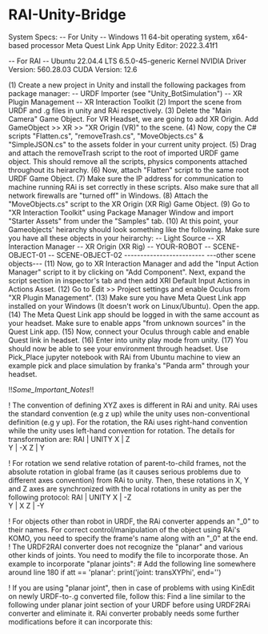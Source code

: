 # RAI-Unity-Bridge

System Specs:
-- For Unity --
Windows 11
64-bit operating system, x64-based processor
Meta Quest Link App
Unity Editor: 2022.3.41f1

-- For RAI --
Ubuntu 22.04.4 LTS
6.5.0-45-generic Kernel
NVIDIA Driver Version: 560.28.03
CUDA Version: 12.6


(1) Create a new project in Unity and install the following packages from package manager:
        -- URDF Importer (see "Unity_BotSimulation")
        -- XR Plugin Management
        -- XR Interaction Toolkit
(2) Import the scene from URDF and .g files in unity and RAi respectively.
(3) Delete the "Main Camera" Game Object. For VR Headset, we are going to add XR Origin. Add GameObject >> XR >> "XR Origin (VR)" to the scene.
(4) Now, copy the C# scripts "Flatten.cs", "removeTrash.cs", "MoveObjects.cs" & "SimpleJSON.cs" to the assets folder in your current unity project.
(5) Drag and attach the removeTrash script to the root of imported URDF game object. This should remove all the scripts, physics components attached throughout its heirarchy.
(6) Now, attach "Flatten" script to the same root URDF Game Object.
(7) Make sure the IP address for communication to machine running RAi is set correctly in these scripts. Also make sure that all network firewalls are "turned off" in Windows.
(8) Attach the "MoveObjects.cs" script to the XR Origin (XR Rig) Game Object.
(9) Go to "XR Interaction Toolkit" using Package Manager Window and import "Starter Assets" from under the "Samples" tab.
(10) At this point, your Gameobjects' heirarchy should look something like the following. Make sure you have all these objects in your heirarchy:
        -- Light Source
        -- XR Interaction Manager
        -- XR Origin (XR Rig)
        -- YOUR-ROBOT
        -- SCENE-OBJECT-01
        -- SCENE-OBJECT-02
        -------------------------
        ---other scene objects---
(11) Now, go to XR Interaction Manager and add the "Input Action Manager" script to it by clicking on "Add Component". Next, expand the script section in inspector's tab and then add XRI Default Input Actions in Actions Asset.
(12) Go to Edit >> Project settings and enable Oculus from "XR Plugin Management".
(13) Make sure you have Meta Quest Link app installed on your Windows (It doesn't work on Linux/Ubuntu). Open the app. 
(14) The Meta Quest Link app should be logged in with the same account as your headset. Make sure to enable apps "from unknown sources" in the Quest Link app.
(15) Now, connect your Oculus through cable and enable Quest link in headset.
(16) Enter into unity play mode from unity.
(17) You should now be able to see your environment through headset. Use Pick_Place jupyter notebook with RAi from Ubuntu machine to view an example pick and place simulation by franka's "Panda arm" through your headset.  


!!_Some_Important_Notes_!!  

! The convention of defining XYZ axes is different in RAi and unity. RAi uses the standard convention (e.g z up) while the unity uses non-conventional definition (e.g y up). For the rotation, the RAi uses right-hand convention while the unity uses left-hand convention for rotation. The details for transformation are:
RAI  |  UNITY
X    |  Z   
Y    |  -X
Z    |  Y

! For rotation we send relative rotation of parent-to-child frames, not the absolute rotation in global frame (as it causes serious problems due to different axes convention) from RAi to unity. Then, these rotations in X, Y and Z axes are synchronized with the local rotations in unity as per the following protocol:
RAI  |  UNITY
X    |  -Z   
Y    |  X
Z    |  -Y

! For objects other than robot in URDF, the RAi converter appends an "_0" to their names. For correct control/manipulation of the object using RAi's KOMO, you need to specify the frame's name along with an "_0" at the end.
! The URDF2RAI converter does not recognize the "planar" and various other kinds of joints. You need to modify the file to incorporate those. An example to incorporate "planar joints":
        # Add the following line somewhere around line 180
        if att == 'planar':
                print('joint: transXYPhi', end='')

! If you are using "planar joint", then in case of problems with using KinEdit on newly URDF-to-.g converted file, follow this: Find a line similar to the following under planar joint section of your URDF before using URDF2RAi converter and eliminate it. RAi converter probably needs some further modifications before it can incorporate this:
   <limit effort="30" velocity="1.0" lower="-2.2" upper="0.7" />
